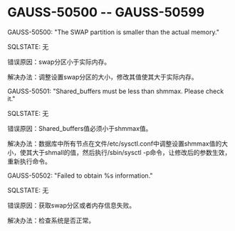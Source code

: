 # GAUSS-50500 -- GAUSS-50599<a name="ZH-CN_TOPIC_0302072963"></a>

GAUSS-50500: "The SWAP partition is smaller than the actual memory."

SQLSTATE: 无

错误原因：swap分区小于实际内存。

解决办法：调整设置swap分区的大小，修改其值使其大于实际内存。

GAUSS-50501: "Shared\_buffers must be less than shmmax. Please check it."

SQLSTATE: 无

错误原因：Shared\_buffers值必须小于shmmax值。

解决办法：数据库中所有节点在文件/etc/sysctl.conf中调整设置shmmax值的大小，使其大于shmall的值，然后执行/sbin/sysctl -p命令，让修改后的参数生效，重新执行命令。

GAUSS-50502: "Failed to obtain %s information."

SQLSTATE: 无

错误原因：获取swap分区或者内存信息失败。

解决办法：检查系统是否正常。

